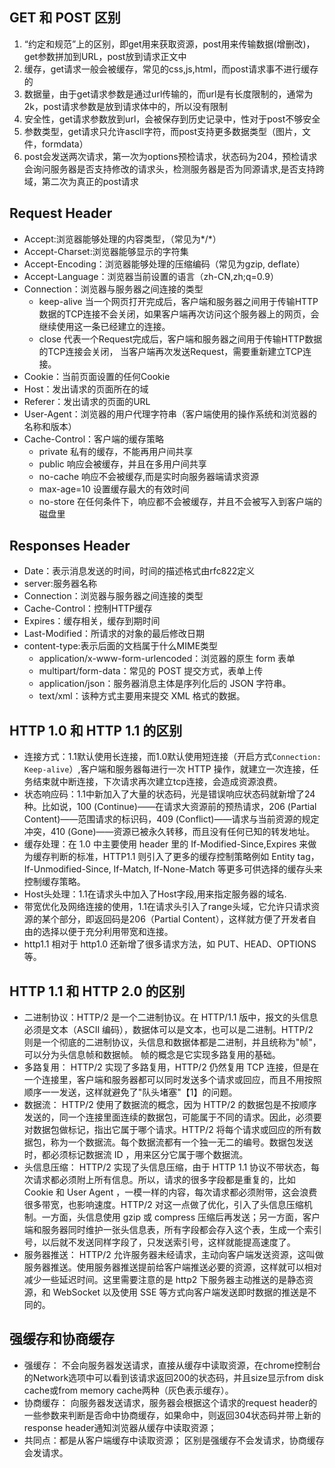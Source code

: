 ## GET 和 POST 区别

1. “约定和规范”上的区别，即get用来获取资源，post用来传输数据(增删改)，get参数拼加到URL，post放到请求正文中
2. 缓存，get请求一般会被缓存，常见的css,js,html，而post请求事不进行缓存的
3. 数据量，由于get请求参数是通过url传输的，而url是有长度限制的，通常为2k，post请求参数是放到请求体中的，所以没有限制
4. 安全性，get请求参数放到url，会被保存到历史记录中，性对于post不够安全
5. 参数类型，get请求只允许ascll字符，而post支持更多数据类型（图片，文件，formdata）
6. post会发送两次请求，第一次为options预检请求，状态码为204，预检请求会询问服务器是否支持修改的请求头，检测服务器是否为同源请求,是否支持跨域，第二次为真正的post请求

## Request Header

- Accept:浏览器能够处理的内容类型，（常见为*/*）
- Accept-Charset:浏览器能够显示的字符集
- Accept-Encoding：浏览器能够处理的压缩编码（常见为gzip, deflate）
- Accept-Language：浏览器当前设置的语言（zh-CN,zh;q=0.9）
- Connection：浏览器与服务器之间连接的类型
  - keep-alive  当一个网页打开完成后，客户端和服务器之间用于传输HTTP数据的TCP连接不会关闭，如果客户端再次访问这个服务器上的网页，会继续使用这一条已经建立的连接。
  - close 代表一个Request完成后，客户端和服务器之间用于传输HTTP数据的TCP连接会关闭， 当客户端再次发送Request，需要重新建立TCP连接。
- Cookie：当前页面设置的任何Cookie
- Host：发出请求的页面所在的域
- Referer：发出请求的页面的URL
- User-Agent：浏览器的用户代理字符串（客户端使用的操作系统和浏览器的名称和版本）
- Cache-Control：客户端的缓存策略
  - private 私有的缓存，不能再用户间共享
  - public 响应会被缓存，并且在多用户间共享
  - no-cache 响应不会被缓存,而是实时向服务器端请求资源
  - max-age=10 设置缓存最大的有效时间
  - no-store 在任何条件下，响应都不会被缓存，并且不会被写入到客户端的磁盘里


## Responses Header
- Date：表示消息发送的时间，时间的描述格式由rfc822定义
- server:服务器名称
- Connection：浏览器与服务器之间连接的类型
- Cache-Control：控制HTTP缓存
- Expires：缓存相关，缓存到期时间
- Last-Modified：所请求的对象的最后修改日期
- content-type:表示后面的文档属于什么MIME类型
  - application/x-www-form-urlencoded：浏览器的原生 form 表单
  - multipart/form-data：常见的 POST 提交方式，表单上传
  - application/json：服务器消息主体是序列化后的 JSON 字符串。
  - text/xml：该种方式主要用来提交 XML 格式的数据。
  

## HTTP 1.0 和 HTTP 1.1 的区别
- 连接方式：1.1默认使用长连接，而1.0默认使用短连接（开启方式`Connection: Keep-alive`）,客户端和服务器每进行一次 HTTP 操作，就建立一次连接，任务结束就中断连接，下次请求再次建立tcp连接，会造成资源浪费。
- 状态响应码：1.1中新加入了大量的状态码，光是错误响应状态码就新增了24种。比如说，100 (Continue)​——在请求大资源前的预热请求，206 (Partial Content)​——范围请求的标识码，409 (Conflict)​——请求与当前资源的规定冲突，410 (Gone)——资源已被永久转移，而且没有任何已知的转发地址。
- 缓存处理：在 1.0 中主要使用 header 里的 If-Modified-Since,Expires 来做为缓存判断的标准，HTTP1.1 则引入了更多的缓存控制策略例如 Entity tag，If-Unmodified-Since, If-Match, If-None-Match 等更多可供选择的缓存头来控制缓存策略。
- Host头处理：1.1在请求头中加入了Host字段,用来指定服务器的域名.
- 带宽优化及网络连接的使用，1.1在请求头引入了range头域，它允许只请求资源的某个部分，即返回码是206（Partial Content），这样就方便了开发者自由的选择以便于充分利用带宽和连接。
- http1.1 相对于 http1.0 还新增了很多请求方法，如 PUT、HEAD、OPTIONS 等。

## HTTP 1.1 和 HTTP 2.0 的区别
- 二进制协议：HTTP/2 是一个二进制协议。在 HTTP/1.1 版中，报文的头信息必须是文本（ASCII 编码），数据体可以是文本，也可以是二进制。HTTP/2 则是一个彻底的二进制协议，头信息和数据体都是二进制，并且统称为"帧"，可以分为头信息帧和数据帧。 帧的概念是它实现多路复用的基础。
- 多路复用： HTTP/2 实现了多路复用，HTTP/2 仍然复用 TCP 连接，但是在一个连接里，客户端和服务器都可以同时发送多个请求或回应，而且不用按照顺序一一发送，这样就避免了"队头堵塞"【1】的问题。
- 数据流： HTTP/2 使用了数据流的概念，因为 HTTP/2 的数据包是不按顺序发送的，同一个连接里面连续的数据包，可能属于不同的请求。因此，必须要对数据包做标记，指出它属于哪个请求。HTTP/2 将每个请求或回应的所有数据包，称为一个数据流。每个数据流都有一个独一无二的编号。数据包发送时，都必须标记数据流 ID ，用来区分它属于哪个数据流。
- 头信息压缩： HTTP/2 实现了头信息压缩，由于 HTTP 1.1 协议不带状态，每次请求都必须附上所有信息。所以，请求的很多字段都是重复的，比如 Cookie 和 User Agent ，一模一样的内容，每次请求都必须附带，这会浪费很多带宽，也影响速度。HTTP/2 对这一点做了优化，引入了头信息压缩机制。一方面，头信息使用 gzip 或 compress 压缩后再发送；另一方面，客户端和服务器同时维护一张头信息表，所有字段都会存入这个表，生成一个索引号，以后就不发送同样字段了，只发送索引号，这样就能提高速度了。
- 服务器推送： HTTP/2 允许服务器未经请求，主动向客户端发送资源，这叫做服务器推送。使用服务器推送提前给客户端推送必要的资源，这样就可以相对减少一些延迟时间。这里需要注意的是 http2 下服务器主动推送的是静态资源，和 WebSocket 以及使用 SSE 等方式向客户端发送即时数据的推送是不同的。

## 强缓存和协商缓存
- 强缓存： 不会向服务器发送请求，直接从缓存中读取资源，在chrome控制台的Network选项中可以看到该请求返回200的状态码，并且size显示from disk cache或from memory cache两种（灰色表示缓存）。
- 协商缓存： 向服务器发送请求，服务器会根据这个请求的request header的一些参数来判断是否命中协商缓存，如果命中，则返回304状态码并带上新的response header通知浏览器从缓存中读取资源；
- 共同点：都是从客户端缓存中读取资源； 区别是强缓存不会发请求，协商缓存会发请求。
